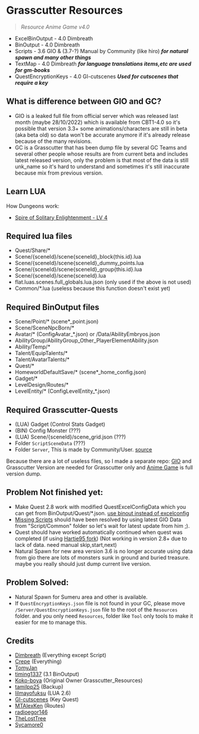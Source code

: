 # Grasscutter Resources
> <em>Resource Anime Game v4.0</em><br/>

- ExcelBinOutput - 4.0 Dimbreath
- BinOutput - 4.0 Dimbreath
- Scripts - 3.6 GIO & (3.7-?) Manual by Community (like hiro) ***for natural spawn and many other things***
- TextMap - 4.0 Dimbreath ***for language translations items,etc are used for gm-books***
- QuestEncryptionKeys - 4.0 GI-cutscenes ***Used for cutscenes that require a key***

## What is difference between GIO and GC?
- GIO is a leaked full file from official server which was released last month (maybe 28/10/2022) which is available from CBT1-4.0 so it's possible that version 3.3+ some animations/characters are still in beta (aka beta old) so data won't be accurate anymore if it's already release because of the many revisions.
- GC is a Grasscutter that has been dump file by several GC Teams and several other people whose results are from current beta and includes latest released version, only the problem is that most of the data is still unk_name so it's hard to understand and sometimes it's still inaccurate because mix from previous version.

## Learn LUA
 How Dungeons work:
- [Spire of Solitary Enlightenment - LV 4](Resources/Scripts/Scene/40653/scene40653_group240653001.lua)
## Required lua files
- Quest/Share/*
- Scene/{sceneId}/scene{sceneId}_block{this.id}.lua
- Scene/{sceneId}/scene{sceneId}_dummy_points.lua
- Scene/{sceneId}/scene{sceneId}_group{this.id}.lua
- Scene/{sceneId}/scene{sceneId}.lua
- flat.luas.scenes.full_globals.lua.json (only used if the above is not used)
- Common/*.lua (useless because this function doesn't exist yet)
## Required BinOutput files
- Scene/Point/* (scene*_point.json)
- Scene/SceneNpcBorn/*
- Avatar/* (ConfigAvatar_*.json) or /Data/AbilityEmbryos.json
- AbilityGroup/AbilityGroup_Other_PlayerElementAbility.json
- Ability/Temp/*
- Talent/EquipTalents/*
- Talent/AvatarTalents/*
- Quest/*
- HomeworldDefaultSave/* (scene*_home_config.json)
- Gadget/*
- LevelDesign/Routes/*
- LevelEntity/* (ConfigLevelEntity_*.json)
## Required Grasscutter-Quests
- (LUA) Gadget (Control Stats Gadget)
- (BIN) Config Monster (???)
- (LUA) Scene/{sceneId}/scene_grid.json (???)
- Folder `ScriptSceneData` (???)
- Folder `Server`, This is made by Community/User. [source](https://github.com/Anime-Game-Servers/CustomGCResources/)

Because there are a lot of useless files, so I made a separate repo: [GIO](https://gitlab.com/YuukiPS/GIO-Resources) and Grasscutter Version are needed for Grasscutter only and [Anime Game](https://gitlab.com/YuukiPS/GS-Resources) is full version dump.

## Problem Not finished yet:
- Make Quest 2.8 work with modified QuestExcelConfigData which you can get from BinOutput/Quest/*.json. [use binout instead of excelconfig](https://github.com/Hartie95/Grasscutter/commit/0284de81563d30afb81733d7a3523a97419eb977)
- [Missing Scripts](https://github.com/Hartie95/Grasscutter/wiki/missing-scripts) should have been resolved by using latest GIO Data from "Script/Common" folder so let's wait for latest update from him ;).
- Quest should have worked automatically continued when quest was completed (if using [Hartie95 fork](https://github.com/Hartie95/Grasscutter/wiki/The-Outlander-Who-Caught-the-Wind-(Prologue-Act-1))) (Not working in version 2.8+ due to lack of data. need manual skip,start,next)
- Natural Spawn for new area version 3.6 is no longer accurate using data from gio there are lots of monsters sunk in ground and buried treasure. maybe you really should just dump current live version.

## Problem Solved:
- Natural Spawn for Sumeru area and other is available.
- If `QuestEncryptionKeys.json` file is not found in your GC, please move `/Server/QuestEncryptionKeys.json` file to the root of the `Resources` folder. and you only need `Resources`, folder like `Tool` only tools to make it easier for me to manage this.

## Credits 
 - [Dimbreath](https://gitlab.com/Dimbreath/gamedata) (Everything except Script) <br/> 
 - [Crepe](https://git.crepe.moe/grasscutters/Grasscutter_Resources) (Everything) <br/>
 - [TomyJan](https://github.com/TomyJan/GCResource) <br/> 
 - [timing1337](https://github.com/timing1337/GenshinData) (3.1 BinOutput) <br/>
 - [Koko-boya](https://github.com/Koko-boya) (Original Owner Grasscutter_Resources) <br/>
 - [tamilpp25](https://github.com/tamilpp25) (Backup) <br/>
 - [lilmayofuksu](https://github.com/lilmayofuksu/animepython) (LUA 2.6)<br/>
 - [GI-cutscenes](https://github.com/ToaHartor/GI-cutscenes/) (Key Quest) <br/>
 - [MTAlexKen](https://github.com/MTAlexKen/Genshin-resources) (Routes)<br/>
 - [radioegor146](https://github.com/radioegor146) <br/>
 - [TheLostTree](https://github.com/TheLostTree) <br/>
 - [Sycamore0](https://github.com/Sycamore0/GenshinData) <br/>